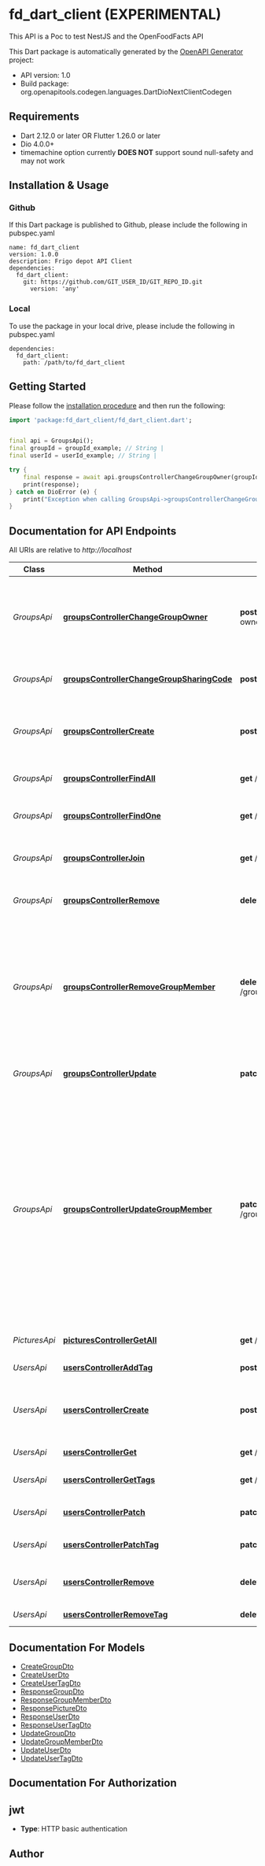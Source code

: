 # fd_dart_client (EXPERIMENTAL)
This API is a Poc to test NestJS and the OpenFoodFacts API

This Dart package is automatically generated by the [OpenAPI Generator](https://openapi-generator.tech) project:

- API version: 1.0
- Build package: org.openapitools.codegen.languages.DartDioNextClientCodegen

## Requirements

* Dart 2.12.0 or later OR Flutter 1.26.0 or later
* Dio 4.0.0+
* timemachine option currently **DOES NOT** support sound null-safety and may not work

## Installation & Usage

### Github
If this Dart package is published to Github, please include the following in pubspec.yaml
```
name: fd_dart_client
version: 1.0.0
description: Frigo depot API Client
dependencies:
  fd_dart_client:
    git: https://github.com/GIT_USER_ID/GIT_REPO_ID.git
      version: 'any'
```

### Local
To use the package in your local drive, please include the following in pubspec.yaml
```
dependencies:
  fd_dart_client:
    path: /path/to/fd_dart_client
```

## Getting Started

Please follow the [installation procedure](#installation--usage) and then run the following:

```dart
import 'package:fd_dart_client/fd_dart_client.dart';


final api = GroupsApi();
final groupId = groupId_example; // String | 
final userId = userId_example; // String | 

try {
    final response = await api.groupsControllerChangeGroupOwner(groupId, userId);
    print(response);
} catch on DioError (e) {
    print("Exception when calling GroupsApi->groupsControllerChangeGroupOwner: $e\n");
}

```

## Documentation for API Endpoints

All URIs are relative to *http://localhost*

Class | Method | HTTP request | Description
------------ | ------------- | ------------- | -------------
*GroupsApi* | [**groupsControllerChangeGroupOwner**](doc/GroupsApi.md#groupscontrollerchangegroupowner) | **post** /groups/{groupId}/change-owner/{userId} | Change the owner of the group. Only owner can give his rights to another member
*GroupsApi* | [**groupsControllerChangeGroupSharingCode**](doc/GroupsApi.md#groupscontrollerchangegroupsharingcode) | **post** /groups/{id}/change-code/ | Change the sharing code of the group.
*GroupsApi* | [**groupsControllerCreate**](doc/GroupsApi.md#groupscontrollercreate) | **post** /groups | Create a group and register the logged in user as owner
*GroupsApi* | [**groupsControllerFindAll**](doc/GroupsApi.md#groupscontrollerfindall) | **get** /groups | Get the groups of the user
*GroupsApi* | [**groupsControllerFindOne**](doc/GroupsApi.md#groupscontrollerfindone) | **get** /groups/{id} | Get the group specified by id
*GroupsApi* | [**groupsControllerJoin**](doc/GroupsApi.md#groupscontrollerjoin) | **get** /groups/join/{sharing_code} | join a group with its sharing code
*GroupsApi* | [**groupsControllerRemove**](doc/GroupsApi.md#groupscontrollerremove) | **delete** /groups/{id} | Delete the group specified by id
*GroupsApi* | [**groupsControllerRemoveGroupMember**](doc/GroupsApi.md#groupscontrollerremovegroupmember) | **delete** /groups/{groupId}/members/{userId} | Remove a member from a group. Owner can&#39;t be removed and only superior level user can remove another user.
*GroupsApi* | [**groupsControllerUpdate**](doc/GroupsApi.md#groupscontrollerupdate) | **patch** /groups/{id} | Update the group specified by id
*GroupsApi* | [**groupsControllerUpdateGroupMember**](doc/GroupsApi.md#groupscontrollerupdategroupmember) | **patch** /groups/{groupId}/members/{userId} | Change the group member settings. Only an owner can change other member roles. An owner can&#39;t change his role and is the only owner of the group. Only Admin or Owner can change the nickname of another person
*PicturesApi* | [**picturesControllerGetAll**](doc/PicturesApi.md#picturescontrollergetall) | **get** /pictures | Get all the default pictures
*UsersApi* | [**usersControllerAddTag**](doc/UsersApi.md#userscontrolleraddtag) | **post** /users/tags | Add a tag to the user
*UsersApi* | [**usersControllerCreate**](doc/UsersApi.md#userscontrollercreate) | **post** /users | Create a user on database and patch the auth0 user
*UsersApi* | [**usersControllerGet**](doc/UsersApi.md#userscontrollerget) | **get** /users/info | Get user information
*UsersApi* | [**usersControllerGetTags**](doc/UsersApi.md#userscontrollergettags) | **get** /users/{userId}/tags/ | Return all the tags of a user
*UsersApi* | [**usersControllerPatch**](doc/UsersApi.md#userscontrollerpatch) | **patch** /users/{id} | Patch user information on auth0
*UsersApi* | [**usersControllerPatchTag**](doc/UsersApi.md#userscontrollerpatchtag) | **patch** /users/tags/{id} | Update a tag of the user
*UsersApi* | [**usersControllerRemove**](doc/UsersApi.md#userscontrollerremove) | **delete** /users/{id} | Delete user from database and auth0
*UsersApi* | [**usersControllerRemoveTag**](doc/UsersApi.md#userscontrollerremovetag) | **delete** /users/tags/{id} | Delete a tag of the user


## Documentation For Models

 - [CreateGroupDto](doc/CreateGroupDto.md)
 - [CreateUserDto](doc/CreateUserDto.md)
 - [CreateUserTagDto](doc/CreateUserTagDto.md)
 - [ResponseGroupDto](doc/ResponseGroupDto.md)
 - [ResponseGroupMemberDto](doc/ResponseGroupMemberDto.md)
 - [ResponsePictureDto](doc/ResponsePictureDto.md)
 - [ResponseUserDto](doc/ResponseUserDto.md)
 - [ResponseUserTagDto](doc/ResponseUserTagDto.md)
 - [UpdateGroupDto](doc/UpdateGroupDto.md)
 - [UpdateGroupMemberDto](doc/UpdateGroupMemberDto.md)
 - [UpdateUserDto](doc/UpdateUserDto.md)
 - [UpdateUserTagDto](doc/UpdateUserTagDto.md)


## Documentation For Authorization


## jwt

- **Type**: HTTP basic authentication


## Author




